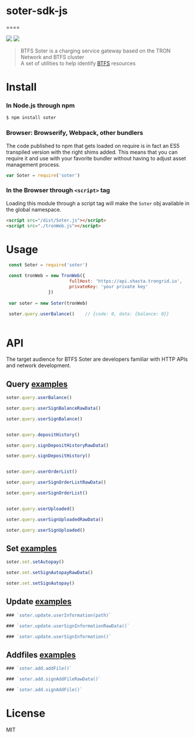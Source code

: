 # soter-sdk-js

====

<p>
  <a href=""><img src="https://img.shields.io/badge/npm-%3E%3D6.0.0-orange.svg?style=flat" /></a>
  <a href=""><img src="https://img.shields.io/badge/Node.js-%3E%3D10.0.0-orange.svg?style=flat" /></a>
  <br>
</p>

> BTFS Soter is a charging service gateway based on the TRON Network and BTFS cluster<br/>
> A set of utilities to help identify [BTFS](https://BTFS.io/) resources

# Install

### In Node.js through npm

```bash
$ npm install soter
```

### Browser: Browserify, Webpack, other bundlers

The code published to npm that gets loaded on require is in fact an ES5 transpiled version with the right shims added. This means that you can require it and use with your favorite bundler without having to adjust asset management process.

```javascript
var Soter = require('soter')
```


### In the Browser through `<script>` tag

Loading this module through a script tag will make the ```Soter``` obj available in the global namespace.

```html
<script src="/dist/Soter.js"></script>
<script src="./tronWeb.js"></script>
```

# Usage
```javascript
 const Soter = require('soter')

 const tronWeb = new TronWeb({
                        fullHost: 'https://api.shasta.trongrid.io',
                        privateKey: 'your private key'
                })
    
 var soter = new Soter(tronWeb)              

 soter.query.userBalance()    // {code: 0, data: {balance: 0}}
	

```

# API

The target audience for BTFS Soter are developers familiar with HTTP APIs and network development.


## Query [examples](https://github.com/TRON-US/soter-sdk-js/blob/master/examples/query.html)


```javascript
soter.query.userBalance()

soter.query.userSignBalanceRawData()

soter.query.userSignBalance()


soter.query.depositHistory()

soter.query.signDepositHistoryRawData()

soter.query.signDepositHistory()


soter.query.userOrderList()

soter.query.userSignOrderListRawData()

soter.query.userSignOrderList()


soter.query.userUploaded()

soter.query.userSignUploadedRawData()

soter.query.userSignUploaded()

```


## Set [examples](https://github.com/TRON-US/soter-sdk-js/blob/master/examples/set.html)

```javascript
soter.set.setAutopay()

soter.set.setSignAutopayRawData()

soter.set.setSignAutopay()
```

## Update [examples](https://github.com/TRON-US/soter-sdk-js/blob/master/examples/update.html)

```javascript
### `soter.update.userInformation(path)`

### `soter.update.userSignInformationRawData()`

### `soter.update.userSignInformation()`
```

## Addfiles [examples](https://github.com/TRON-US/soter-sdk-js/blob/master/examples/addFile.html)

```javascript
### `soter.add.addFile()`

### `soter.add.signAddFileRawData()`

### `soter.add.signAddFile()`
```

# License

MIT
